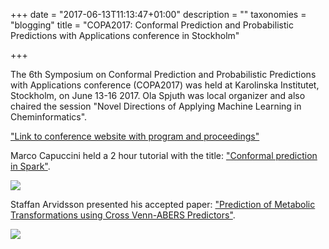 +++
date = "2017-06-13T11:13:47+01:00"
description = ""
taxonomies = "blogging"
title = "COPA2017: Conformal Prediction and Probabilistic Predictions with Applications conference in Stockholm"

+++

The 6th Symposium on Conformal Prediction and Probabilistic Predictions with Applications conference (COPA2017) was held at Karolinska Institutet, Stockholm, on June 13-16 2017. Ola Spjuth was local organizer and also chaired the session "Novel Directions of Applying Machine Learning in Cheminformatics".

["Link to conference website with program and proceedings"](http://clrc.rhul.ac.uk/copa2017/Program.html)


Marco Capuccini held a 2 hour tutorial with the title: ["Conformal prediction in Spark"](https://docs.google.com/presentation/d/1eD1vUJVR3nejyJZsOMfxL-NxrLy7K2UUMSAEMHYLfek/edit#slide=id.p).

![](/img/marco-copa2017.jpg)

Staffan Arvidsson presented his accepted paper: ["Prediction of Metabolic Transformations using Cross Venn-ABERS Predictors"](http://proceedings.mlr.press/v60/arvidsson17a/arvidsson17a.pdf).

![](/img/staffan-copa2017.jpg)


